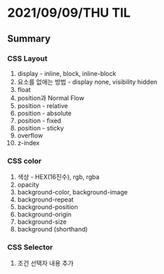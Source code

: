 # 2021/09/09/THU TIL 
## Summary

### CSS Layout
1. display - inline, block, inline-block
2. 요소를 없애는 방법 - display none, visibility hidden
3. float
4. position과 Normal Flow
5. position - relative
6. position - absolute
7. position - fixed
8. position - sticky
9. overflow
10. z-index

### CSS color
1. 색상 - HEX(16진수), rgb, rgba
2. opacity
3. background-color, background-image
4. background-repeat
5. background-position
6. background-origin
7. background-size
8. background (shorthand)

### CSS Selector
1. 조건 선택자 내용 추가